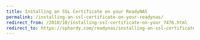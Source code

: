 ```yaml
---
title: Installing an SSL Certificate on your ReadyNAS
permalink: /installing-an-ssl-certificate-on-your-readynas/
redirect_from: /2010/10/installing-ssl-certificate-on-your_7476.html
redirect_to: https://sphardy.com/readynas/installing-an-ssl-certificate-on-your-readynas/
---
```

